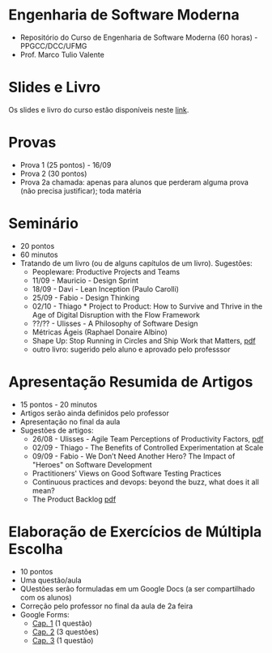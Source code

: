 # Engenharia de Software Moderna

* Repositório do Curso de Engenharia de Software Moderna (60 horas) - PPGCC/DCC/UFMG
* Prof. Marco Tulio Valente

# Slides e Livro

Os slides e livro do curso estão disponíveis neste [link](https://engsoftmoderna.info).

# Provas

* Prova 1 (25 pontos) - 16/09
* Prova 2 (30 pontos)
* Prova 2a chamada: apenas para alunos que perderam alguma prova (não precisa justificar); toda matéria

# Seminário

* 20 pontos
* 60 minutos
* Tratando de um livro (ou de alguns capítulos de um livro). Sugestões:
  * Peopleware: Productive Projects and Teams
  * 11/09 - Mauricio - Design Sprint
  * 18/09 - Davi - Lean Inception (Paulo Carolli)
  * 25/09 - Fabio - Design Thinking
  * 02/10 - Thiago * Project to Product: How to Survive and Thrive in the Age of Digital Disruption with the Flow Framework
  * ??/?? - Ulisses - A Philosophy of Software Design
  * Métricas Ágeis (Raphael Donaire Albino)
  * Shape Up: Stop Running in Circles and Ship Work that Matters, [pdf](https://basecamp.com/shapeup/shape-up.pdf)
  * outro livro: sugerido pelo aluno e aprovado pelo professsor

# Apresentação Resumida de Artigos

* 15 pontos - 20 minutos
* Artigos serão ainda definidos pelo professor
* Apresentação no final da aula
* Sugestões de artigos:
  * 26/08 - Ulisses - Agile Team Perceptions of Productivity Factors, [pdf](https://www.ime.usp.br/~kon/papers/Agile11.pdf) 
  * 02/09 - Thiago - The Benefits of Controlled Experimentation at Scale
  * 09/09 - Fabio - We Don’t Need Another Hero? The Impact of "Heroes" on Software Development
  * Practitioners' Views on Good Software Testing Practices
  * Continuous practices and devops: beyond the buzz, what does it all mean?
  * The Product Backlog [pdf](https://2019.icse-conferences.org/details/icse-2019-Technical-Papers/26/The-Product-Backlog)
  
# Elaboração de Exercícios de Múltipla Escolha

* 10 pontos
* Uma questão/aula
* QUestões serão formuladas em um Google Docs (a ser compartilhado com os alunos)
* Correção pelo professor no final da aula de 2a feira
* Google Forms:
  * [Cap. 1](https://docs.google.com/forms/d/1_CJ6SRll4bzB-vOiMUnc4mYEpK8qtTtVj4wA3uCTspE/edit?ts=5d517cce) (1 questão) 
  * [Cap. 2](https://docs.google.com/forms/d/1n5h5-ofFG6t3bTCtg3yGF7ZyR87BUpDzH2cZdYBkRjU/edit) (3 questões)
  * [Cap. 3](https://docs.google.com/forms/d/1pYlfi4iXN0_Jz_jswtF-E0ob6SiVVv9kbDTdvel0L-g/edit) (1 questão)
